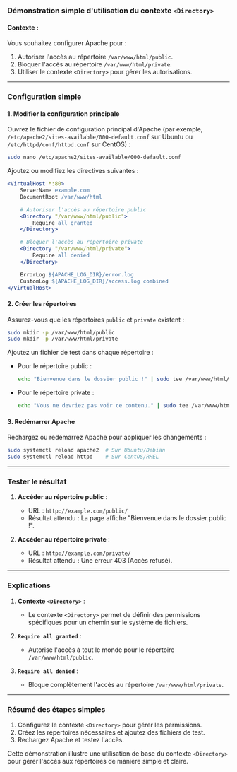 ### **Démonstration simple d'utilisation du contexte `<Directory>`**

#### **Contexte :**
Vous souhaitez configurer Apache pour :
1. Autoriser l'accès au répertoire `/var/www/html/public`.
2. Bloquer l'accès au répertoire `/var/www/html/private`.
3. Utiliser le contexte `<Directory>` pour gérer les autorisations.

---

### **Configuration simple**

#### **1. Modifier la configuration principale**

Ouvrez le fichier de configuration principal d'Apache (par exemple, `/etc/apache2/sites-available/000-default.conf` sur Ubuntu ou `/etc/httpd/conf/httpd.conf` sur CentOS) :

```bash
sudo nano /etc/apache2/sites-available/000-default.conf
```

Ajoutez ou modifiez les directives suivantes :

```apache
<VirtualHost *:80>
    ServerName example.com
    DocumentRoot /var/www/html

    # Autoriser l'accès au répertoire public
    <Directory "/var/www/html/public">
        Require all granted
    </Directory>

    # Bloquer l'accès au répertoire private
    <Directory "/var/www/html/private">
        Require all denied
    </Directory>

    ErrorLog ${APACHE_LOG_DIR}/error.log
    CustomLog ${APACHE_LOG_DIR}/access.log combined
</VirtualHost>
```

#### **2. Créer les répertoires**

Assurez-vous que les répertoires `public` et `private` existent :

```bash
sudo mkdir -p /var/www/html/public
sudo mkdir -p /var/www/html/private
```

Ajoutez un fichier de test dans chaque répertoire :

- Pour le répertoire public :
  ```bash
  echo "Bienvenue dans le dossier public !" | sudo tee /var/www/html/public/index.html
  ```

- Pour le répertoire private :
  ```bash
  echo "Vous ne devriez pas voir ce contenu." | sudo tee /var/www/html/private/index.html
  ```

#### **3. Redémarrer Apache**

Rechargez ou redémarrez Apache pour appliquer les changements :

```bash
sudo systemctl reload apache2  # Sur Ubuntu/Debian
sudo systemctl reload httpd    # Sur CentOS/RHEL
```

---

### **Tester le résultat**

1. **Accéder au répertoire public** :
   - URL : `http://example.com/public/`
   - Résultat attendu : La page affiche "Bienvenue dans le dossier public !".

2. **Accéder au répertoire private** :
   - URL : `http://example.com/private/`
   - Résultat attendu : Une erreur 403 (Accès refusé).

---

### **Explications**

1. **Contexte `<Directory>`** :
   - Le contexte `<Directory>` permet de définir des permissions spécifiques pour un chemin sur le système de fichiers.

2. **`Require all granted`** :
   - Autorise l'accès à tout le monde pour le répertoire `/var/www/html/public`.

3. **`Require all denied`** :
   - Bloque complètement l'accès au répertoire `/var/www/html/private`.

---

### **Résumé des étapes simples**

1. Configurez le contexte `<Directory>` pour gérer les permissions.
2. Créez les répertoires nécessaires et ajoutez des fichiers de test.
3. Rechargez Apache et testez l'accès.

Cette démonstration illustre une utilisation de base du contexte `<Directory>` pour gérer l'accès aux répertoires de manière simple et claire.